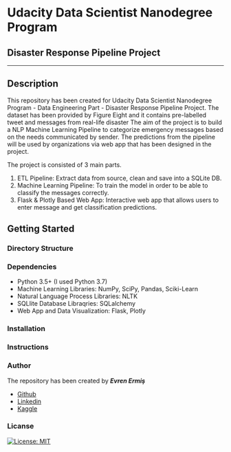 # Udacity Data Scientist Nanodegree Program 
## Disaster Response Pipeline Project
***

## Description

This repository has been created for Udacity Data Scientist Nanodegree Program - Data Engineering Part - Disaster Response Pipeline Project.
The dataset has been provided by Figure Eight and it contains pre-labelled tweet and messages from real-life disaster 
The aim of the project is to build a NLP Machine Learning Pipeline to categorize emergency messages based on the needs communicated by sender.
The predictions from the pipeline will be used by organizations via web app that has been designed in the project.

The project is consisted of 3 main parts.

1. ETL Pipeline: Extract data from source, clean and save into a SQLite DB.
2. Machine Learning Pipeline: To train the model in order to be able to classify the messages correctly.
3. Flask & Plotly Based Web App: Interactive web app that allows users to enter message and get classification predictions.

## Getting Started

### Directory Structure

### Dependencies
* Python 3.5+ (I used Python 3.7)
* Machine Learning Libraries: NumPy, SciPy, Pandas, Sciki-Learn
* Natural Language Process Libraries: NLTK
* SQLlite Database Libraqries: SQLalchemy
* Web App and Data Visualization: Flask, Plotly

### Installation

### Instructions

### Author

The repository has been created by ***Evren Ermiş*** <br>
- [Github](https://github.com/eermis1)
- [Linkedin](www.linkedin.com/in/evrenermis92)
- [Kaggle](https://www.kaggle.com/evrenermis/)

### Licanse

[![License: MIT](https://img.shields.io/badge/License-MIT-yellow.svg)](https://opensource.org/licenses/MIT)
